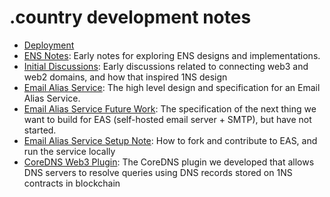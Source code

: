 # .country development notes

* [Deployment](./deployment.md)
* [ENS Notes](./ens-notes.md): Early notes for exploring ENS designs and implementations.
* [Initial Discussions](./initial-discussions.md): Early discussions related to connecting web3 and web2 domains, and how that inspired 1NS design
* [Email Alias Service](./eas.md): The high level design and specification for an Email Alias Service.
* [Email Alias Service Future Work](./eas-future-work.md): The specification of the next thing we want to build for EAS (self-hosted email server + SMTP), but have not started.
* [Email Alias Service Setup Note](./eas-setup-note.md): How to fork and contribute to EAS, and run the service locally
* [CoreDNS Web3 Plugin](./coredns-1ns.md): The CoreDNS plugin we developed that allows DNS servers to resolve queries using DNS records stored on 1NS contracts in blockchain